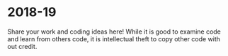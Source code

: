 # 2018-19
Share your work and coding ideas here! While it is good to examine code and learn from others code, it is intellectual theft to copy other code with out credit.
